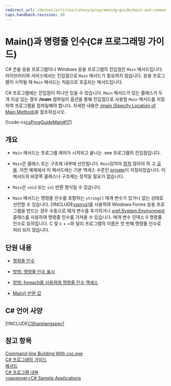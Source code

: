 ```yaml
---
redirect_url: /dotnet/articles/csharp/programming-guide/main-and-command-args/
caps.handback.revision: 30
---
```

# Main()과 명령줄 인수(C# 프로그래밍 가이드)
C\# 콘솔 응용 프로그램이나 Windows 응용 프로그램의 진입점은  `Main` 메서드입니다.  라이브러리와 서비스에서는 진입점으로 `Main` 메서드가 필요하지 않습니다.  응용 프로그램이 시작될 때 `Main` 메서드는 처음으로 호출되는 메서드입니다.  
  
 C\# 프로그램에는 진입점이 하나만 있을 수 있습니다.  `Main` 메서드가 있는 클래스가 두 개 이상 있는 경우 **\/main** 컴파일러 옵션을 통해 진입점으로 사용할 `Main` 메서드를 지정하여 프로그램을 컴파일해야 합니다.  자세한 내용은 [\/main \(Specify Location of Main Method\)](../../../csharp/language-reference/compiler-options/main-compiler-option.md)을 참조하십시오.  
  
 [!code-cs[csProgGuideMain#17](../../../csharp/programming-guide/inside-a-program/codesnippet/csharp/main-and-command-line-ar_1.cs)]  
  
## 개요  
  
-   `Main` 메서드는 프로그램 제어가 시작되고 끝나는 .exe 프로그램의 진입점입니다.  
  
-   `Main`은 클래스 또는 구조체 내부에 선언됩니다.  `Main`있어야  [정적](../../../csharp/language-reference/keywords/static.md) 않아야 하 고  [공용](../../../csharp/language-reference/keywords/public.md).  이전 예제에서 이 메서드에는 기본 액세스 수준인 [private](../../../csharp/language-reference/keywords/private.md)이 지정되었습니다. 이 메서드의 바깥쪽 클래스나 구조체는 정적일 필요가 없습니다.  
  
-   `Main`은 `void` 또는 `int` 반환 형식일 수 있습니다.  
  
-   `Main` 메서드는 명령줄 인수를 포함하는 `string[]` 매개 변수가 있거나 없는 상태로 선언할 수 있습니다.  [!INCLUDE[vsprvs](../../../csharp/includes/vsprvs-md.md)]를 사용하여 Windows Forms 응용 프로그램을 만드는 경우 수동으로 매개 변수를 추가하거나 <xref:System.Environment> 클래스를 사용하여 명령줄 인수를 가져올 수 있습니다.  매개 변수 인덱스 0 명령줄 인수로 읽혀집니다. C 및 c \+ \+와 달리 프로그램의 이름은 첫 번째 명령줄 인수로 처리 되지 않습니다.  
  
## 단원 내용  
  
-   [명령줄 인수](../../../csharp/programming-guide/main-and-command-args/command-line-arguments.md)  
  
-   [방법: 명령줄 인수 표시](../../../csharp/programming-guide/main-and-command-args/how-to-display-command-line-arguments.md)  
  
-   [방법: foreach를 사용하여 명령줄 인수 액세스](../../../csharp/programming-guide/main-and-command-args/how-to-access-command-line-arguments-using-foreach.md)  
  
-   [Main\(\) 반환 값](../../../csharp/programming-guide/main-and-command-args/main-return-values.md)  
  
## C\# 언어 사양  
 [!INCLUDE[CSharplangspec](../../../csharp/language-reference/keywords/includes/csharplangspec-md.md)]  
  
## 참고 항목  
 [Command\-line Building With csc.exe](../../../csharp/language-reference/compiler-options/command-line-building-with-csc-exe.md)   
 [C\# 프로그래밍 가이드](../../../csharp/programming-guide/index.md)   
 [메서드](../../../csharp/programming-guide/classes-and-structs/methods.md)   
 [C\# 프로그램 내부](../../../csharp/programming-guide/inside-a-program/index.md)   
 [\<paveover\>C\# Sample Applications](http://msdn.microsoft.com/ko-kr/9a9d7aaa-51d3-4224-b564-95409b0f3e15)